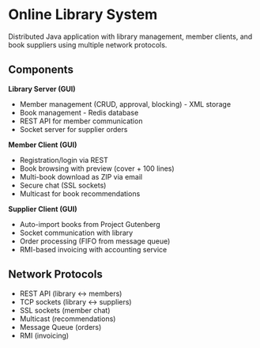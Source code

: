 # Online Library System

Distributed Java application with library management, member clients, and book suppliers using multiple network protocols.

## Components

**Library Server (GUI)**
- Member management (CRUD, approval, blocking) - XML storage
- Book management - Redis database
- REST API for member communication
- Socket server for supplier orders

**Member Client (GUI)**
- Registration/login via REST
- Book browsing with preview (cover + 100 lines)
- Multi-book download as ZIP via email
- Secure chat (SSL sockets)
- Multicast for book recommendations

**Supplier Client (GUI)**
- Auto-import books from Project Gutenberg
- Socket communication with library
- Order processing (FIFO from message queue)
- RMI-based invoicing with accounting service

## Network Protocols

- REST API (library ↔ members)
- TCP sockets (library ↔ suppliers)
- SSL sockets (member chat)
- Multicast (recommendations)
- Message Queue (orders)
- RMI (invoicing)
